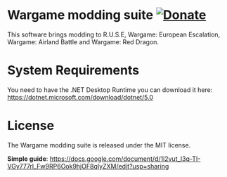 Wargame modding suite  [![Donate](https://www.paypalobjects.com/en_US/i/btn/btn_donate_SM.gif "Shut up and take my money!")](https://www.paypal.com/cgi-bin/webscr?cmd=_s-xclick&hosted_button_id=XP3SV7QWZ9UEG "Shut up and take my money!")
============

This software brings modding to R.U.S.E, Wargame: European Escalation, Wargame: Airland Battle and Wargame: Red Dragon.

System Requirements
============

You need to have the .NET Desktop Runtime you can download it here:
https://dotnet.microsoft.com/download/dotnet/5.0

License
============

The Wargame modding suite is released under the MIT license.



**Simple guide**:
https://docs.google.com/document/d/1l2vut_I3q-TI-VGy777rl_Fw9RP6Ook9hjOF8qIyZXM/edit?usp=sharing 
